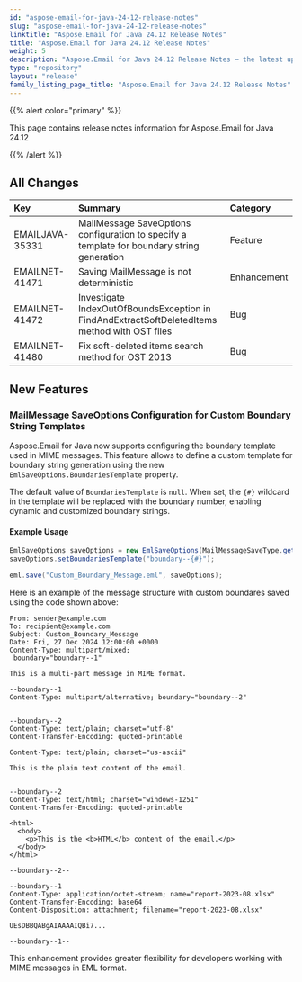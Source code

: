 ```yaml
---
id: "aspose-email-for-java-24-12-release-notes"
slug: "aspose-email-for-java-24-12-release-notes"
linktitle: "Aspose.Email for Java 24.12 Release Notes"
title: "Aspose.Email for Java 24.12 Release Notes"
weight: 5
description: "Aspose.Email for Java 24.12 Release Notes – the latest updates and fixes."
type: "repository"
layout: "release"
family_listing_page_title: "Aspose.Email for Java 24.12 Release Notes"
---
```


{{% alert color="primary" %}}

This page contains release notes information for Aspose.Email for Java 24.12

{{% /alert %}}

## **All Changes**

|**Key**|**Summary**|**Category**|
| :- | :- | :- |
|EMAILJAVA-35331|MailMessage SaveOptions configuration to specify a template for boundary string generation|Feature|
|EMAILNET-41471|Saving MailMessage is not deterministic|Enhancement|
|EMAILNET-41472|Investigate IndexOutOfBoundsException in FindAndExtractSoftDeletedItems method with OST files|Bug|
|EMAILNET-41480|Fix soft-deleted items search method for OST 2013|Bug|

## New Features

### MailMessage SaveOptions Configuration for Custom Boundary String Templates

Aspose.Email for Java now supports configuring the boundary template used in MIME messages. This feature allows to define a custom template for boundary string generation using the new `EmlSaveOptions.BoundariesTemplate` property. 

The default value of `BoundariesTemplate` is `null`. 
When set, the `{#}` wildcard in the template will be replaced with the boundary number, enabling dynamic and customized boundary strings.

#### Example Usage

```java
EmlSaveOptions saveOptions = new EmlSaveOptions(MailMessageSaveType.getEmlFormat());
saveOptions.setBoundariesTemplate("boundary--{#}");

eml.save("Custom_Boundary_Message.eml", saveOptions);
```

Here is an example of the message structure with custom boundares saved using the code shown above:

```
From: sender@example.com  
To: recipient@example.com  
Subject: Custom_Boundary_Message  
Date: Fri, 27 Dec 2024 12:00:00 +0000
Content-Type: multipart/mixed;
 boundary="boundary--1"

This is a multi-part message in MIME format.

--boundary--1
Content-Type: multipart/alternative; boundary="boundary--2"


--boundary--2
Content-Type: text/plain; charset="utf-8"
Content-Transfer-Encoding: quoted-printable

Content-Type: text/plain; charset="us-ascii"

This is the plain text content of the email.


--boundary--2
Content-Type: text/html; charset="windows-1251"
Content-Transfer-Encoding: quoted-printable

<html>
  <body>
    <p>This is the <b>HTML</b> content of the email.</p>
  </body>
</html>

--boundary--2--

--boundary--1
Content-Type: application/octet-stream; name="report-2023-08.xlsx"
Content-Transfer-Encoding: base64
Content-Disposition: attachment; filename="report-2023-08.xlsx"

UEsDBBQABgAIAAAAIQBi7...

--boundary--1--
```

This enhancement provides greater flexibility for developers working with MIME messages in EML format.
